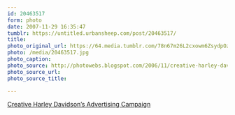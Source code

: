 ```yaml
---
id: 20463517
form: photo
date: 2007-11-29 16:35:47
tumblr: https://untitled.urbansheep.com/post/20463517/
title:
photo_original_url: https://64.media.tumblr.com/78n67m26L2cxowm6ZsydpOz5_1280.jpg
photo: /media/20463517.jpg
photo_caption: 
photo_source: http://photowebs.blogspot.com/2006/11/creative-harley-davidsons-advertising.html
photo_source_url:
photo_source_title:

---
```


<p><a href="http://photowebs.blogspot.com/2006/11/creative-harley-davidsons-advertising.html">Creative Harley Davidson’s Advertising Campaign</a></p>
